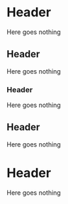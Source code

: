 # Header

Here goes nothing

## Header

Here goes nothing

### Header

Here goes nothing

## Header

Here goes nothing

# Header

Here goes nothing
